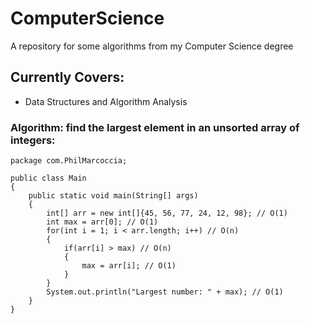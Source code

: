 # ComputerScience
A repository for some algorithms from my Computer Science degree

## Currently Covers:
- Data Structures and Algorithm Analysis

### Algorithm: find the largest element in an unsorted array of integers:
    package com.PhilMarcoccia;

    public class Main
    {
        public static void main(String[] args)
        {
            int[] arr = new int[]{45, 56, 77, 24, 12, 98}; // O(1)
            int max = arr[0]; // O(1)
            for(int i = 1; i < arr.length; i++) // O(n)
            {
                if(arr[i] > max) // O(n)
                {
                    max = arr[i]; // O(1)
                }
            }
            System.out.println("Largest number: " + max); // O(1)
        }
    }
